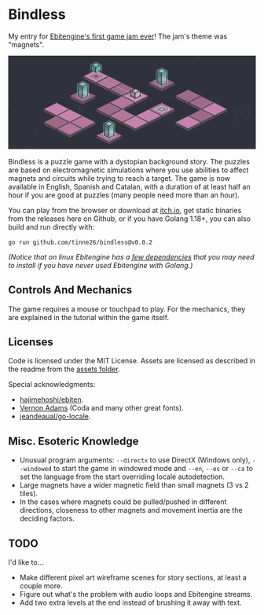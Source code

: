 # Bindless
My entry for [Ebitengine's first game jam ever](https://itch.io/jam/ebiten-game-jam/results)! The jam's theme was "magnets".

![Bindless tutorial level](https://github.com/tinne26/bindless/blob/main/screenshots/01.png)

Bindless is a puzzle game with a dystopian background story. The puzzles are based on electromagnetic simulations where you use abilities to affect magnets and circuits while trying to reach a target. The game is now available in English, Spanish and Catalan, with a duration of at least half an hour if you are good at puzzles (many people need more than an hour).

You can play from the browser or download at [itch.io](https://tinne26.itch.io/bindless), get static binaries from the releases here on Github, or if you have Golang 1.18+, you can also build and run directly with:
```
go run github.com/tinne26/bindless@v0.0.2
```
*(Notice that on linux Ebitengine has a [few dependencies](https://ebiten.org/documents/install.html?os=linux#Dependencies) that you may need to install if you have never used Ebitengine with Golang.)*

## Controls And Mechanics
The game requires a mouse or touchpad to play. For the mechanics, they are explained in the tutorial within the game itself.

## Licenses
Code is licensed under the MIT License. Assets are licensed as described in the readme from the [assets folder](https://github.com/tinne26/bindless/tree/main/assets).

Special acknowledgments:
- [hajimehoshi/ebiten](https://github.com/hajimehoshi/ebiten).
- [Vernon Adams](https://fonts.google.com/?query=Vernon+Adams) (Coda and many other great fonts).
- [jeandeaual/go-locale](https://github.com/jeandeaual/go-locale).

## Misc. Esoteric Knowledge
- Unusual program arguments: `--directx` to use DirectX (Windows only), `--windowed` to start the game in windowed mode and `--en`, `--es` or `--ca` to set the language from the start overriding locale autodetection.
- Large magnets have a wider magnetic field than small magnets (3 vs 2 tiles).
- In the cases where magnets could be pulled/pushed in different directions, closeness to other magnets and movement inertia are the deciding factors.

## TODO
I'd like to...
- Make different pixel art wireframe scenes for story sections, at least a couple more.
- Figure out what's the problem with audio loops and Ebitengine streams.
- Add two extra levels at the end instead of brushing it away with text.
